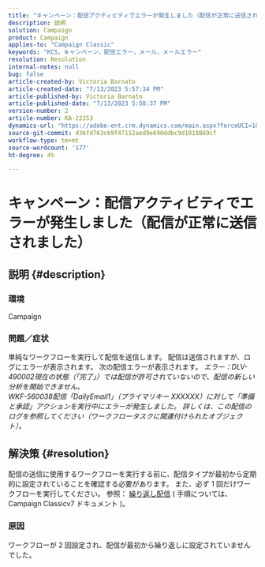 ```yaml
---
title: "キャンペーン：配信アクティビティでエラーが発生しました（配信が正常に送信されました）"
description: 説明
solution: Campaign
product: Campaign
applies-to: "Campaign Classic"
keywords: "KCS，キャンペーン，配信エラー，メール，メールエラー"
resolution: Resolution
internal-notes: null
bug: false
article-created-by: Victoria Barnato
article-created-date: "7/13/2023 5:57:34 PM"
article-published-by: Victoria Barnato
article-published-date: "7/13/2023 5:58:37 PM"
version-number: 2
article-number: KA-22353
dynamics-url: "https://adobe-ent.crm.dynamics.com/main.aspx?forceUCI=1&pagetype=entityrecord&etn=knowledgearticle&id=b31db8bc-a621-ee11-9cbe-6045bd006295"
source-git-commit: d36fd763c69f47152aed9e690ddbc9d1018869cf
workflow-type: tm+mt
source-wordcount: '177'
ht-degree: 4%

---
```


# キャンペーン：配信アクティビティでエラーが発生しました（配信が正常に送信されました）

## 説明 {#description}


### 環境

Campaign

### 問題／症状

単純なワークフローを実行して配信を送信します。 配信は送信されますが、ログにエラーが表示されます。 次の配信エラーが表示されます。
*エラー：DLV-490002現在の状態（「完了」）では配信が許可されていないので、配信の新しい分析を開始できません。
<br>WKF-560038配信「DailyEmail1」（プライマリキー XXXXXX）に対して「準備と承認」アクションを実行中にエラーが発生しました。 詳しくは、この配信のログを参照してください（ワークフロータスクに関連付けられたオブジェクト）。*


## 解決策 {#resolution}


配信の送信に使用するワークフローを実行する前に、配信タイプが最初から定期的に設定されていることを確認する必要があります。 また、必ず 1 回だけワークフローを実行してください。 参照： [繰り返し配信](https://experienceleague.adobe.com/docs/campaign-classic/using/automating-with-workflows/action-activities/recurring-delivery.html?lang=en) ( 手順については、Campaign Classicv7 ドキュメント )。

### 原因

ワークフローが 2 回設定され、配信が最初から繰り返しに設定されていませんでした。
